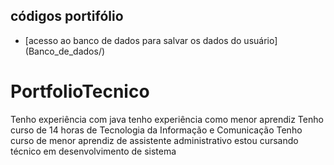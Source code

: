 
## códigos portifólio

* [acesso ao banco de dados para salvar os dados do usuário] (Banco_de_dados/)



# PortfolioTecnico
Tenho experiência com java
tenho experiência como menor aprendiz 
Tenho curso de 14 horas de Tecnologia da Informação e Comunicação
Tenho curso de menor aprendiz de assistente administrativo
estou cursando técnico em desenvolvimento de sistema
